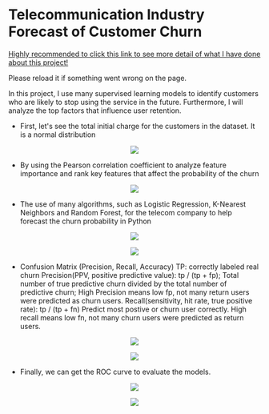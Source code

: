 # Telecommunication Industry Forecast of Customer Churn



<a href="https://github.com/joshlingy/Telecommunication-Industry-Forecast-of-Customer-Churn/blob/master/Telecommunication_Industry_Forecast_of_Customer_Churn.ipynb">Highly recommended to click this link to see more detail of what I have done about this project!</a>

Please reload it if something went wrong on the page.



In this project, I use many supervised learning models to identify customers who are likely to stop using the service in the future. Furthermore, I will analyze the top factors that influence user retention.

* First, let's see the total initial charge for the customers in the dataset. It is a normal distribution

<p align="center">
  <img src="https://github.com/joshlingy/Telecommunication-Industry-Forecast-of-Customer-Churn/blob/master/graphs/total_intl_charge.png">
</p>

* By using the Pearson correlation coefficient to analyze feature importance and rank key features that affect the probability of the churn

<p align="center">
  <img src="https://github.com/joshlingy/Telecommunication-Industry-Forecast-of-Customer-Churn/blob/master/graphs/correlations.png">
</p>


* The use of many algorithms, such as Logistic Regression, K-Nearest Neighbors and Random Forest, for the telecom company to help forecast the churn probability in Python

<p align="center">
  <img src="https://github.com/joshlingy/Telecommunication-Industry-Forecast-of-Customer-Churn/blob/master/graphs/Random-Forest.png">
</p>

<p align="center">
  <img src="https://github.com/joshlingy/Telecommunication-Industry-Forecast-of-Customer-Churn/blob/master/graphs/Logistic -Regression.png">
</p>

* Confusion Matrix (Precision, Recall, Accuracy)
TP: correctly labeled real churn
Precision(PPV, positive predictive value): tp / (tp + fp); Total number of true predictive churn divided by the total number of predictive churn; High Precision means low fp, not many return users were predicted as churn users.
Recall(sensitivity, hit rate, true positive rate): tp / (tp + fn) Predict most postive or churn user correctly. High recall means low fn, not many churn users were predicted as return users.

<p align="center">
  <img src="https://github.com/joshlingy/Telecommunication-Industry-Forecast-of-Customer-Churn/blob/master/graphs/Random-Forest.png">
</p>

<p align="center">
  <img src="https://github.com/joshlingy/Telecommunication-Industry-Forecast-of-Customer-Churn/blob/master/graphs/Logistic-Regression.png">
</p>

* Finally, we can get the ROC curve to evaluate the models.

<p align="center">
  <img src="https://github.com/joshlingy/Telecommunication-Industry-Forecast-of-Customer-Churn/blob/master/graphs/ROC-Random-Forest.png">
</p>

<p align="center">
  <img src="https://github.com/joshlingy/Telecommunication-Industry-Forecast-of-Customer-Churn/blob/master/graphs/ROC-LR.png">
</p>


